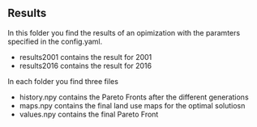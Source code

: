 ## Results
In this folder you find the results of an opimization with the paramters specified in the config.yaml. 
- results2001 contains the result for 2001
- results2016 contains the result for 2016

In each folder you find three files
- history.npy contains the Pareto Fronts after the different generations
- maps.npy contains the final land use maps for the optimal solutiosn
- values.npy contains the final Pareto Front